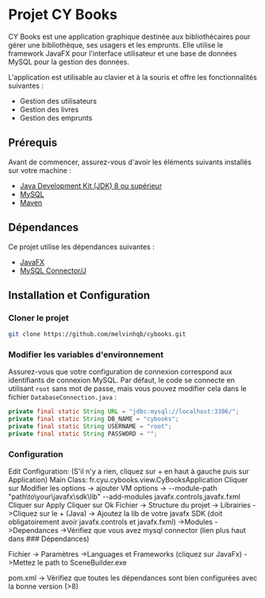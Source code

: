 
# Projet CY Books

CY Books est une application graphique destinée aux bibliothécaires pour gérer une bibliothèque, ses usagers et les emprunts. Elle utilise le framework JavaFX pour l'interface utilisateur et une base de données MySQL pour la gestion des données.

L'application est utilisable au clavier et à la souris et offre les fonctionnalités suivantes :

- Gestion des utilisateurs
- Gestion des livres
- Gestion des emprunts

## Prérequis

Avant de commencer, assurez-vous d'avoir les éléments suivants installés sur votre machine :

- [Java Development Kit (JDK) 8 ou supérieur](https://www.oracle.com/java/technologies/javase-jdk11-downloads.html)
- [MySQL](https://dev.mysql.com/downloads/installer/)
- [Maven](https://maven.apache.org/install.html)
## Dépendances

Ce projet utilise les dépendances suivantes :

- [JavaFX](https://openjfx.io/openjfx-docs/)
- [MySQL Connector/J](https://mvnrepository.com/artifact/mysql/mysql-connector-java/8.0.27)
## Installation et Configuration

### Cloner le projet

```bash
git clone https://github.com/melvinhqb/cybooks.git
```

### Modifier les variables d'environnement
Assurez-vous que votre configuration de connexion correspond aux identifiants de connexion MySQL.
Par défaut, le code se connecte en utilisant `root` sans mot de passe, mais vous pouvez modifier cela dans le fichier `DatabaseConnection.java` :

```java
private final static String URL = "jdbc:mysql://localhost:3306/";
private final static String DB_NAME = "cybooks";
private final static String USERNAME = "root";
private final static String PASSWORD = "";
```

### Configuration
Edit Configuration:
    (S'il n'y a rien, cliquez sur + en haut à gauche puis sur Application)
    Main Class: fr.cyu.cybooks.view.CyBooksApplication
    Cliquer sur Modifier les options -> ajouter VM options -> --module-path "path\to\your\javafx\sdk\lib" --add-modules javafx.controls,javafx.fxml
    Cliquer sur Apply
    Cliquer sur Ok
Fichier -> Structure du projet
        -> Librairies
                     ->Cliquez sur le + (Java)
                     -> Ajoutez la lib de votre javafx SDK (doit obligatoirement avoir javafx.controls et javafx.fxml)
        ->Modules
                    ->Dependances
                    ->Vérifiez que vous avez mysql connector (lien plus haut dans ### Dépendances)

Fichier -> Paramètres
        ->Languages et Frameworks (cliquez sur JavaFx)
        ->Mettez le path to SceneBuilder.exe

pom.xml -> Vérifiez que toutes les dépendances sont bien configurées avec la bonne version (>8)
